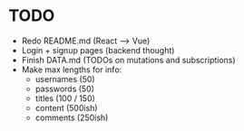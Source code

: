 # TODO

- Redo README.md (React --> Vue)
- Login + signup pages (backend thought)
- Finish DATA.md (TODOs on mutations and subscriptions)
- Make max lengths for info:
  - usernames (50)
  - passwords (50)
  - titles (100 / 150)
  - content (500ish)
  - comments (250ish)
